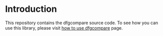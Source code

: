# Introduction
This repository contains the dfgcompare source code.
To see how you can use this library, please visit [how to use dfgcompare](../example/) page.